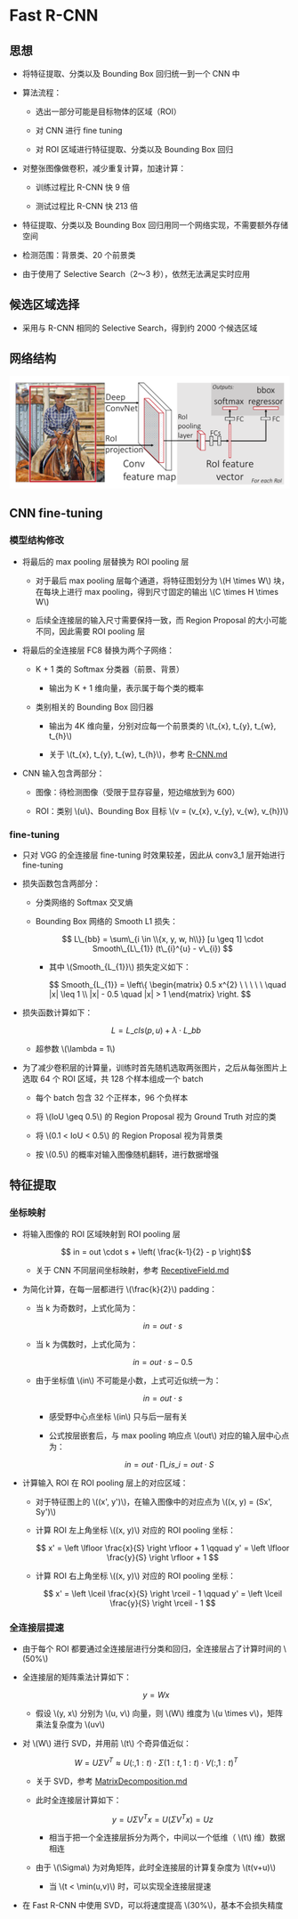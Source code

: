 <script type="text/javascript" src="http://cdn.mathjax.org/mathjax/latest/MathJax.js?config=default"></script>

# Fast R-CNN

## 思想

- 将特征提取、分类以及 Bounding Box 回归统一到一个 CNN 中

- 算法流程：

	- 选出一部分可能是目标物体的区域（ROI）
	
	- 对 CNN 进行 fine tuning

	- 对 ROI 区域进行特征提取、分类以及 Bounding Box 回归

- 对整张图像做卷积，减少重复计算，加速计算：

	- 训练过程比 R-CNN 快 9 倍

	- 测试过程比 R-CNN 快 213 倍

- 特征提取、分类以及 Bounding Box 回归用同一个网络实现，不需要额外存储空间

- 检测范围：背景类、20 个前景类

- 由于使用了 Selective Search（2～3 秒），依然无法满足实时应用

## 候选区域选择

- 采用与 R-CNN 相同的 Selective Search，得到约 2000 个候选区域

## 网络结构

![img](images/fast_rcnn.png)

## CNN fine-tuning

### 模型结构修改

- 将最后的 max pooling 层替换为 ROI pooling 层

	- 对于最后 max pooling 层每个通道，将特征图划分为 \\(H \times W\\) 块，在每块上进行 max pooling，得到尺寸固定的输出 \\(C \times H \times W\\)

	- 后续全连接层的输入尺寸需要保持一致，而 Region Proposal 的大小可能不同，因此需要 ROI pooling 层

- 将最后的全连接层 FC8 替换为两个子网络：

	- K + 1 类的 Softmax 分类器（前景、背景）

		- 输出为 K + 1 维向量，表示属于每个类的概率

	- 类别相关的 Bounding Box 回归器

		- 输出为 4K 维向量，分别对应每一个前景类的 \\(t\_{x}, t\_{y}, t\_{w}, t\_{h}\\)

		- 关于 \\(t\_{x}, t\_{y}, t\_{w}, t\_{h}\\)，参考 [R-CNN.md](R-CNN.md)

- CNN 输入包含两部分：

	- 图像：待检测图像（受限于显存容量，短边缩放到为 600）
	
	- ROI：类别 \\(u\\)、Bounding Box 目标 \\(v = (v\_{x}, v\_{y}, v\_{w}, v\_{h})\\)

### fine-tuning

- 只对 VGG 的全连接层 fine-tuning 时效果较差，因此从 conv3_1 层开始进行 fine-tuning

- 损失函数包含两部分：

	- 分类网络的 Softmax 交叉熵

	- Bounding Box 网络的 Smooth L1 损失：

		$$ L\_{bb} = \sum\_{i \in \\{x, y, w, h\\}} [u \geq 1] \cdot Smooth\_{L\_{1}} (t\_{i}^{u} - v\_{i}) $$
		
		- 其中 \\(Smooth\_{L\_{1}}\\) 损失定义如下：

			$$ Smooth\_{L\_{1}} = \left\\{ \begin{matrix} 0.5 x^{2} \ \ \ \ \ \quad |x| \leq 1 \\\\ |x| - 0.5 \quad |x| > 1 \end{matrix} \right. $$

- 损失函数计算如下：

	$$ L = L\_{cls}(p, u) + \lambda \cdot L\_{bb} $$
	
	- 超参数 \\(\lambda = 1\\)

- 为了减少卷积层的计算量，训练时首先随机选取两张图片，之后从每张图片上选取 64 个 ROI 区域，共 128 个样本组成一个 batch

	- 每个 batch 包含 32 个正样本，96 个负样本

	- 将 \\(IoU \geq 0.5\\) 的 Region Proposal 视为 Ground Truth 对应的类

	- 将 \\(0.1 < IoU < 0.5\\) 的 Region Proposal 视为背景类

	- 按 \\(0.5\\) 的概率对输入图像随机翻转，进行数据增强

## 特征提取

### 坐标映射

- 将输入图像的 ROI 区域映射到 ROI pooling 层

	$$ in = out \cdot s + \left( \frac{k-1}{2} - p \right)$$
	
	- 关于 CNN 不同层间坐标映射，参考 [ReceptiveField.md](ReceptiveField.md)

- 为简化计算，在每一层都进行 \\(\frac{k}{2}\\) padding：

	- 当 k 为奇数时，上式化简为：

		$$ in = out \cdot s $$

	- 当 k 为偶数时，上式化简为：

		$$ in = out \cdot s - 0.5 $$

	- 由于坐标值 \\(in\\) 不可能是小数，上式可近似统一为：

		$$ in = out \cdot s $$

		- 感受野中心点坐标 \\(in\\) 只与后一层有关

		- 公式按层嵌套后，与 max pooling 响应点 \\(out\\) 对应的输入层中心点为：

			$$ in = out \cdot \prod\_{i} s\_{i} = out \cdot S $$

- 计算输入 ROI 在 ROI pooling 层上的对应区域：

	- 对于特征图上的 \\((x', y')\\)，在输入图像中的对应点为 \\((x, y) = (Sx', Sy')\\)

	- 计算 ROI 左上角坐标 \\((x, y)\\) 对应的 ROI pooling 坐标：

		$$ x' = \left \lfloor \frac{x}{S} \right \rfloor + 1 \qquad y' = \left \lfloor \frac{y}{S} \right \rfloor + 1 $$
	
	- 计算 ROI 右上角坐标 \\((x, y)\\) 对应的 ROI pooling 坐标：

		$$ x' = \left \lceil \frac{x}{S} \right \rceil - 1 \qquad y' = \left \lceil \frac{y}{S} \right \rceil - 1 $$

### 全连接层提速

- 由于每个 ROI 都要通过全连接层进行分类和回归，全连接层占了计算时间的 \\(50\%\\)

- 全连接层的矩阵乘法计算如下：

	$$ y = Wx $$

	- 假设 \\(y, x\\) 分别为 \\(u, v\\) 向量，则 \\(W\\) 维度为 \\(u \times v\\)，矩阵乘法复杂度为 \\(uv\\)

- 对 \\(W\\) 进行 SVD，并用前 \\(t\\) 个奇异值近似：

	$$ W = U \Sigma V^{T} \approx U(:, 1:t) \cdot \Sigma(1:t, 1:t) \cdot V(:,1:t)^{T} $$

	- 关于 SVD，参考 [MatrixDecomposition.md](../basic/MatrixDecomposition.md)

	- 此时全连接层计算如下：

		$$ y = U \Sigma V^{T} x = U(\Sigma V^{T} x) = Uz $$

		- 相当于把一个全连接层拆分为两个，中间以一个低维（ \\(t\\) 维）数据相连

	- 由于 \\(\Sigma\\) 为对角矩阵，此时全连接层的计算复杂度为 \\(t(v+u)\\)

		- 当 \\(t < \min(u,v)\\) 时，可以实现全连接层提速

- 在 Fast R-CNN 中使用 SVD，可以将速度提高 \\(30\%\\)，基本不会损失精度